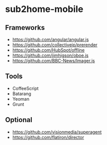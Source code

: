 sub2home-mobile
===============

## Frameworks
* https://github.com/angular/angular.js
* https://github.com/collectiveip/prerender
* https://github.com/HubSpot/offline
* https://github.com/jimhigson/oboe.js
* https://github.com/BBC-News/Imager.js

## Tools
* CoffeeScript
* Batarang
* Yeoman
* Grunt

## Optional
* https://github.com/visionmedia/superagent
* https://github.com/flatiron/director
